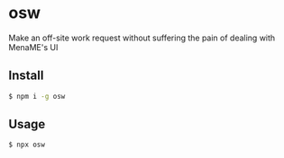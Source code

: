 # osw

Make an off-site work request without suffering the pain of dealing with MenaME's UI

## Install

```sh
$ npm i -g osw
```

## Usage

```sh
$ npx osw
```
